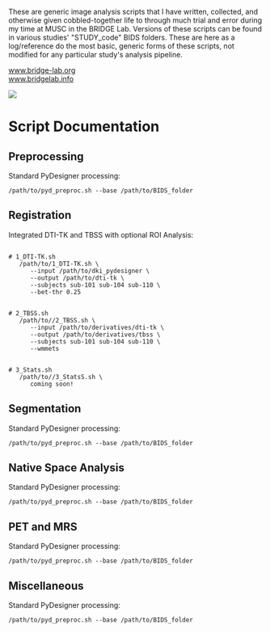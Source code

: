 These are generic image analysis scripts that I have written, collected, 
and otherwise given cobbled-together life to through much trial and error during my time 
at MUSC in the BRIDGE Lab. Versions of these scripts can be found in various studies' 
"STUDY_code" BIDS folders. These are here as a log/reference do the most basic, generic 
forms of these scripts, not modified for any particular study's analysis pipeline.

www.bridge-lab.org</br>
www.bridgelab.info</br>

<img src="https://www.bridge-lab.org/storage/329/9f17e7e8-434b-4d67-85f7-bc57bcd496cc/bridge-logo.png">

<h1>Script Documentation</h1>

<h2>Preprocessing</h2>

Standard PyDesigner processing: 

<pre><code>/path/to/pyd_preproc.sh --base /path/to/BIDS_folder</code></pre>

<h2>Registration</h2>

Integrated DTI-TK and TBSS with optional ROI Analysis: 

<pre><code>
# 1_DTI-TK.sh
   /path/to/1_DTI-TK.sh \
      --input /path/to/dki_pydesigner \
      --output /path/to/dti-tk \
      --subjects sub-101 sub-104 sub-110 \
      --bet-thr 0.25
</code></pre>
      
<pre><code>
# 2_TBSS.sh
   /path/to//2_TBSS.sh \
      --input /path/to/derivatives/dti-tk \
      --output /path/to/derivatives/tbss \
      --subjects sub-101 sub-104 sub-110 \
      --wmmets    
</code></pre>

<pre><code>
# 3_Stats.sh
   /path/to//3_StatsS.sh \
      coming soon!    
</code></pre>

<h2>Segmentation</h2>

Standard PyDesigner processing: 

<pre><code>/path/to/pyd_preproc.sh --base /path/to/BIDS_folder</code></pre>

<h2>Native Space Analysis</h2>

Standard PyDesigner processing: 

<pre><code>/path/to/pyd_preproc.sh --base /path/to/BIDS_folder</code></pre>

<h2>PET and MRS</h2>

Standard PyDesigner processing: 

<pre><code>/path/to/pyd_preproc.sh --base /path/to/BIDS_folder</code></pre>

<h2>Miscellaneous</h2>

Standard PyDesigner processing: 

<pre><code>/path/to/pyd_preproc.sh --base /path/to/BIDS_folder</code></pre>